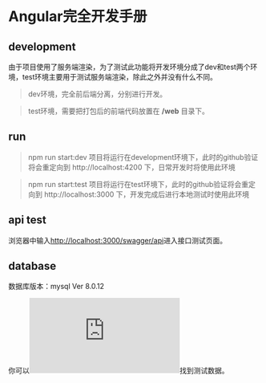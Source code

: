 # Angular完全开发手册

## development

由于项目使用了服务端渲染，为了测试此功能将开发环境分成了dev和test两个环境，test环境主要用于测试服务端渲染，除此之外并没有什么不同。

> dev环境，完全前后端分离，分别进行开发。

> test环境，需要把打包后的前端代码放置在 **/web** 目录下。

## run

> npm run start:dev 项目将运行在development环境下，此时的github验证将会重定向到 http://localhost:4200 下，日常开发时将使用此环境

> npm run start:test 项目将运行在test环境下，此时的github验证将会重定向到 http://localhost:3000 下，开发完成后进行本地测试时使用此环境

## api test

浏览器中输入<u>http://localhost:3000/swagger/api</u>进入接口测试页面。

## database

数据库版本：mysql  Ver 8.0.12

你可以![这里](https://github.com/sxlwar/test.bk.sql)找到测试数据。

